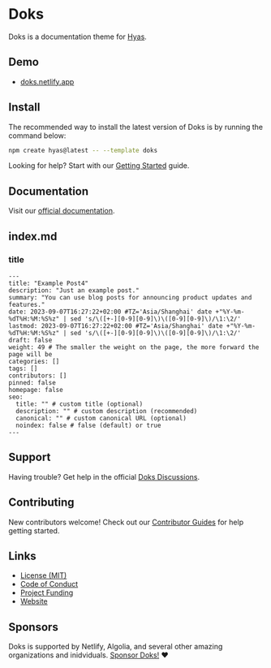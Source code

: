 # Doks

Doks is a documentation theme for [Hyas](https://gethyas.com/).

## Demo

- [doks.netlify.app](https://doks.netlify.app/)

## Install

The recommended way to install the latest version of Doks is by running the command below:

```bash
npm create hyas@latest -- --template doks
```

Looking for help? Start with our [Getting Started](https://getdoks.org/docs/start-here/getting-started/) guide.

## Documentation

Visit our [official documentation](https://getdoks.org/).


## index.md
### title
```shell
---
title: "Example Post4"
description: "Just an example post."
summary: "You can use blog posts for announcing product updates and features."
date: 2023-09-07T16:27:22+02:00 #TZ='Asia/Shanghai' date +"%Y-%m-%dT%H:%M:%S%z" | sed 's/\([+-][0-9][0-9]\)\([0-9][0-9]\)/\1:\2/'
lastmod: 2023-09-07T16:27:22+02:00 #TZ='Asia/Shanghai' date +"%Y-%m-%dT%H:%M:%S%z" | sed 's/\([+-][0-9][0-9]\)\([0-9][0-9]\)/\1:\2/'
draft: false
weight: 49 # The smaller the weight on the page, the more forward the page will be
categories: []
tags: []
contributors: []
pinned: false
homepage: false
seo:
  title: "" # custom title (optional)
  description: "" # custom description (recommended)
  canonical: "" # custom canonical URL (optional)
  noindex: false # false (default) or true
---
```

## Support

Having trouble? Get help in the official [Doks Discussions](https://github.com/h-enk/doks/discussions).

## Contributing

New contributors welcome! Check out our [Contributor Guides](https://getdoks.org/contribute/) for help getting started.

## Links

- [License (MIT)](LICENSE)
- [Code of Conduct](https://github.com/gethyas/.github/blob/main/CODE_OF_CONDUCT.md)
- [Project Funding](.github/FUNDING.md)
- [Website](https://getdoks.org/)

## Sponsors

Doks is supported by Netlify, Algolia, and several other amazing organizations and inidviduals. [Sponsor Doks!](.github/FUNDING.md) ❤️
